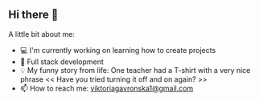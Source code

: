 ## Hi there 👋

A little bit about me:

- 💻 I'm currently working on learning how to create projects 
- 🌱 Full stack development
- 💡 My funny story from life: One teacher had a T-shirt with a very nice phrase << Have you tried turning it off and on again? >>
- 📫 How to reach me: viktoriagavronska1@gmail.com
<!--
**ViktoriaHavronska/viktoriahavronska** is a ✨ _special_ ✨ repository because its `README.md` (this file) appears on your GitHub profile.

